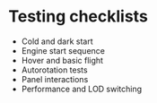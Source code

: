 # Testing checklists

- Cold and dark start
- Engine start sequence
- Hover and basic flight
- Autorotation tests
- Panel interactions
- Performance and LOD switching
